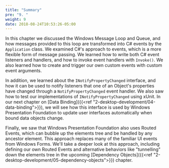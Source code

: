 ```yaml
---
title: "Summary"
pre: "9. "
weight: 9
date: 2018-08-24T10:53:26-05:00
---
```


In this chapter we discussed the Windows Message Loop and Queue, and how messages provided to this loop are transformed into C# events by the `Application` class.  We examined C#'s approach to events, which is a more flexible form of message passing.  We learned how to write both C# event listeners and handlers, and how to invoke event handlers with `Invoke()`.  We also learned how to create and trigger our own custom events with custom event arguments.  

In addition, we learned about the `INotifyPropertyChanged` interface, and how it can be used to notify listeners that one of an Object's properties have changed through a `NotifyPropertyChanged` event handler.  We also saw how to test our implementations of `INotifyPropertyChanged` using xUnit.  In our next chapter on [Data Binding]({{<ref "2-desktop-development/04-data-binding">}}), we will see how this interface is used by Windows Presentation Foundation to update user interfaces automatically when bound data objects change.

Finally, we saw that Windows Presentation Foundation also uses Routed Events, which can bubble up the elements tree and be handled by any ancestor element.  This approach replaces many of the familiar UI events from Windows Forms.  We'll take a deeper look at this approach, including defining our own Routed Events and alternative behaviors like "tunnelling" down the elements tree in the upcoming [Dependency Objects]({{<ref "2-desktop-development/05-dependency-objects">}}) chapter.